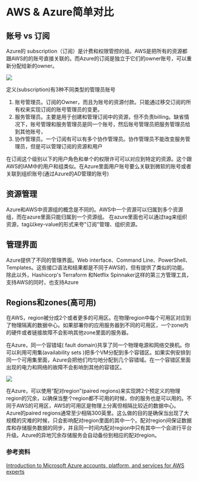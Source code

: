 # AWS & Azure简单对比
## 账号 vs 订阅

Azure的 subscription（订阅）是计费和权限管控的组。AWS是把所有的资源都跟AWS的的账号直接关联的。而Azure的订阅是独立于它们的owner账号，可以重新分配给新的owner。


![](https://docs.microsoft.com/en-us/azure/architecture/aws-professional/images/azure-aws-account-compare.png)

定义(subscription)有3种不同类型的管理员账号

1. 账号管理员。订阅的Owner，而且为账号的资源付款。只能通过移交订阅的所有权来实现订阅的账号管理员的变更。
2. 服务管理员。主要是用于创建和管理订阅中的资源，但不负责billing。缺省情况下，账号管理和服务管理员是同一个账号，然后账号管理员把服务管理员给到其他账号，
3. 协作管理员。一个订阅有可以有多个协作管理员。协作管理员不能改变服务管理员，但是可以管理订阅的资源和用户


在订阅这个级别以下的用户角色和单个的权限许可可以对应到特定的资源。这个跟AWS的IAM中的用户和组类似。在Azure里面用户账号要么关联到微软的账号或者关联到组织账号(通过Azure的AD管理的账号)


## 资源管理
Azure和AWS中资源组的概念是不同的。AWS中一个资源可以归属到多个资源组，而在azure里面只能归属到一个资源组。 在azure里面也可以通过tag来组织资源，tag以key-value的形式来夸"订阅"管理、组织资源。


## 管理界面
Azure提供了不同的管理界面。Web interface、Command Line、PowerShell、Templates。这些接口语法和结果都是不同于AWS的，但有提供了类似的功能。除此以外，Hashicorp's Terraform 和Netflix Spinnaker这样的第三方管理工具，支持AWS的同时，也支持Azure

## Regions和zones(高可用)
在AWS，region被分成2个或者更多的可用区。在物理region中每个可用区对应到了物理隔离的数据中心。如果部署你的应用服务器到不同的可用区，一个zone内的硬件或者链接故障不会影响其他zone里面的服务器。

在Azure，同一个容错域( fault domain)共享了同一个物理电源和网络交换机。你可以利用可用集(availability sets )把多个VM分配到多个容错区。如果实例安排到同一个可用集里面，Azure会把他们均匀地分配到几个容错域。在一个容错区里面出现的电力和网络的故障不会影响到其他的容错区。

![](https://docs.microsoft.com/en-us/azure/architecture/aws-professional/images/zone-fault-domains.png)

在Azure，可以使用“配对region”(paired regions)来实现跨2个预定义的物理region的冗余，以确保当整个region都不可用的时候，你的服务也是可以用的。不同于AWS的可用区，AWS的可用区是物理上分离但相隔比较近的数据中心。Azure的paired regions通常至少相隔300英里。这么做的目的是确保当出现了大规模的灾难的时候，只会影响配对region里面的其中一个。配对region间保证数据库和存储服务数据的同步，并且同一时间内配对region中只有其中一个会进行平台升级。Azure的异地冗余存储服务会自动备份到相应的配对region。

### 参考资料

[Introduction to Microsoft Azure accounts, platform, and services for AWS experts](https://docs.microsoft.com/en-us/azure/architecture/aws-professional/index)
